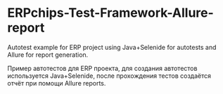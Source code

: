 # ERPchips-Test-Framework-Allure-report


Autotest example for ERP project using Java+Selenide for autotests and Allure for report generation.

Пример автотестов для ERP проекта, для создания автотестов используется Java+Selenide, после прохождения тестов создаётся отчёт при помощи Allure reports.
